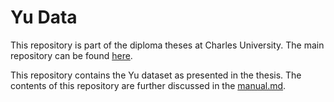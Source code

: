 # Yu Data

This repository is part of the diploma theses at Charles University. The main repository can be found [here](https://github.com/Erunno/protein-binding-sites).

This repository contains the Yu dataset as presented in the thesis. The contents of this repository are further discussed in the [manual.md](https://github.com/Erunno/protein-binding-sites/blob/master/manual.md).

